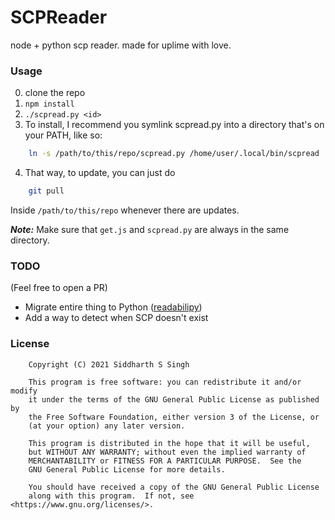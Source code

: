 # SCPReader
node + python scp reader. made for uplime with love.

### Usage
0) clone the repo
1) `npm install`
2) `./scpread.py <id>`
3) To install, I recommend you symlink scpread.py into a directory that's on your PATH, like so:
```sh
    ln -s /path/to/this/repo/scpread.py /home/user/.local/bin/scpread
```
4) That way, to update, you can just do
```sh
    git pull
```
Inside `/path/to/this/repo` whenever there are updates.

_**Note:**_ Make sure that `get.js` and `scpread.py` are always in the same directory.

### TODO
(Feel free to open a PR)

- Migrate entire thing to Python ([readabilipy](https://pypi.org/project/readabilipy/))
- Add a way to detect when SCP doesn't exist

### License

```
    Copyright (C) 2021 Siddharth S Singh

    This program is free software: you can redistribute it and/or modify
    it under the terms of the GNU General Public License as published by
    the Free Software Foundation, either version 3 of the License, or
    (at your option) any later version.
    
    This program is distributed in the hope that it will be useful,
    but WITHOUT ANY WARRANTY; without even the implied warranty of
    MERCHANTABILITY or FITNESS FOR A PARTICULAR PURPOSE.  See the
    GNU General Public License for more details.

    You should have received a copy of the GNU General Public License
    along with this program.  If not, see <https://www.gnu.org/licenses/>.
```

